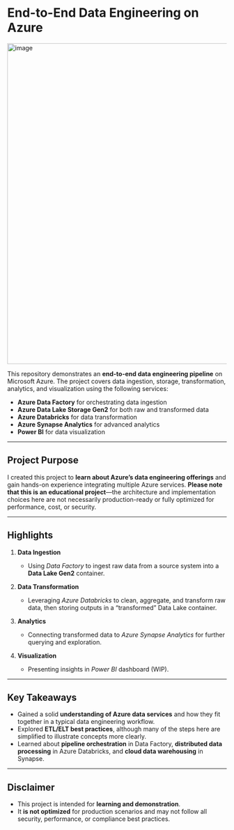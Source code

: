 # End-to-End Data Engineering on Azure

<img width="735" alt="image" src="https://github.com/user-attachments/assets/c538136e-afb7-448c-bcce-03a9c8adb406" />

This repository demonstrates an **end-to-end data engineering pipeline** on Microsoft Azure. The project covers data ingestion, storage, transformation, analytics, and visualization using the following services:

- **Azure Data Factory** for orchestrating data ingestion  
- **Azure Data Lake Storage Gen2** for both raw and transformed data  
- **Azure Databricks** for data transformation  
- **Azure Synapse Analytics** for advanced analytics  
- **Power BI** for data visualization

---

## Project Purpose

I created this project to **learn about Azure’s data engineering offerings** and gain hands-on experience integrating multiple Azure services. **Please note that this is an educational project**—the architecture and implementation choices here are not necessarily production-ready or fully optimized for performance, cost, or security.

---

## Highlights

1. **Data Ingestion**  
   - Using *Data Factory* to ingest raw data from a source system into a **Data Lake Gen2** container.

2. **Data Transformation**  
   - Leveraging *Azure Databricks* to clean, aggregate, and transform raw data, then storing outputs in a “transformed” Data Lake container.

3. **Analytics**  
   - Connecting transformed data to *Azure Synapse Analytics* for further querying and exploration.

4. **Visualization**  
   - Presenting insights in *Power BI* dashboard (WIP).

---

## Key Takeaways

- Gained a solid **understanding of Azure data services** and how they fit together in a typical data engineering workflow.  
- Explored **ETL/ELT best practices**, although many of the steps here are simplified to illustrate concepts more clearly.  
- Learned about **pipeline orchestration** in Data Factory, **distributed data processing** in Azure Databricks, and **cloud data warehousing** in Synapse.

---

## Disclaimer

- This project is intended for **learning and demonstration**.  
- It **is not optimized** for production scenarios and may not follow all security, performance, or compliance best practices.  


